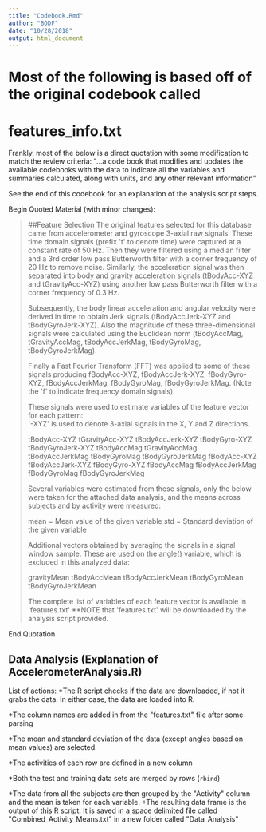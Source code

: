 ```yaml
---
title: "Codebook.Rmd"
author: "BODF"
date: "10/28/2018"
output: html_document
---
```


# **Most of the following is based off of the original codebook** called
# features_info.txt
Frankly, most of the below is a direct quotation with some modification to
match the review criteria: "...a code book that modifies and updates the available codebooks with the data to indicate all the variables and summaries calculated, along with units, and any other relevant information"

See the end of this codebook for an explanation of the analysis script steps.

Begin Quoted Material (with minor changes):
>##Feature Selection 
>The original features selected for this database came from accelerometer and gyroscope 3-axial raw signals. These time domain signals (prefix 't' to denote time) were captured at a constant rate of 50 Hz. Then they were filtered using a median filter and a 3rd order low pass Butterworth filter with a corner frequency of 20 Hz to remove noise. Similarly, the acceleration signal was then separated into body and gravity acceleration signals (tBodyAcc-XYZ and tGravityAcc-XYZ) using another low pass Butterworth filter with a corner frequency of 0.3 Hz. 
>
>Subsequently, the body linear acceleration and angular velocity were derived in time to obtain Jerk signals (tBodyAccJerk-XYZ and tBodyGyroJerk-XYZ). Also the magnitude of these three-dimensional signals were calculated using the Euclidean norm (tBodyAccMag, tGravityAccMag, tBodyAccJerkMag, tBodyGyroMag, tBodyGyroJerkMag). 
>
>Finally a Fast Fourier Transform (FFT) was applied to some of these signals producing fBodyAcc-XYZ, fBodyAccJerk-XYZ, fBodyGyro-XYZ, fBodyAccJerkMag, fBodyGyroMag, fBodyGyroJerkMag. (Note the 'f' to indicate frequency domain signals). 
>
>These signals were used to estimate variables of the feature vector for each pattern:  
'-XYZ' is used to denote 3-axial signals in the X, Y and Z directions.
>
>tBodyAcc-XYZ
>tGravityAcc-XYZ
>tBodyAccJerk-XYZ
>tBodyGyro-XYZ
>tBodyGyroJerk-XYZ
>tBodyAccMag
>tGravityAccMag
>tBodyAccJerkMag
>tBodyGyroMag
>tBodyGyroJerkMag
>fBodyAcc-XYZ
>fBodyAccJerk-XYZ
>fBodyGyro-XYZ
>fBodyAccMag
>fBodyAccJerkMag
>fBodyGyroMag
>fBodyGyroJerkMag
>
>Several variables were estimated from these signals, only the below were taken
for the attached data analysis, and the means across subjects and by activity
were measured:
>
>mean = Mean value of the given variable
>std = Standard deviation of the given variable
>
>Additional vectors obtained by averaging the signals in a signal window sample. These are used on the angle() variable, which is excluded in this analyzed data:
>
>gravityMean
>tBodyAccMean
>tBodyAccJerkMean
>tBodyGyroMean
>tBodyGyroJerkMean
>
>The complete list of variables of each feature vector is available in 'features.txt'
**NOTE that 'features.txt' will be downloaded by the analysis script provided.

End Quotation

## Data Analysis (Explanation of AccelerometerAnalysis.R)
List of actions:
*The R script checks if the data are downloaded, if not it grabs the data. In
either case, the data are loaded into R.

*The column names are added in from the "features.txt" file after some parsing

*The mean and standard deviation of the data (except angles based on mean values)
are selected.

*The activities of each row are defined in a new column

*Both the test and training data sets are merged by rows (`rbind`)

*The data from all the subjects are then grouped by the "Activity" column and the
mean is taken for each variable.
        +The resulting data frame is the output of this R script. It is saved
        in a space delimited file called "Combined_Activity_Means.txt" in a new
        folder called "Data_Analysis"
